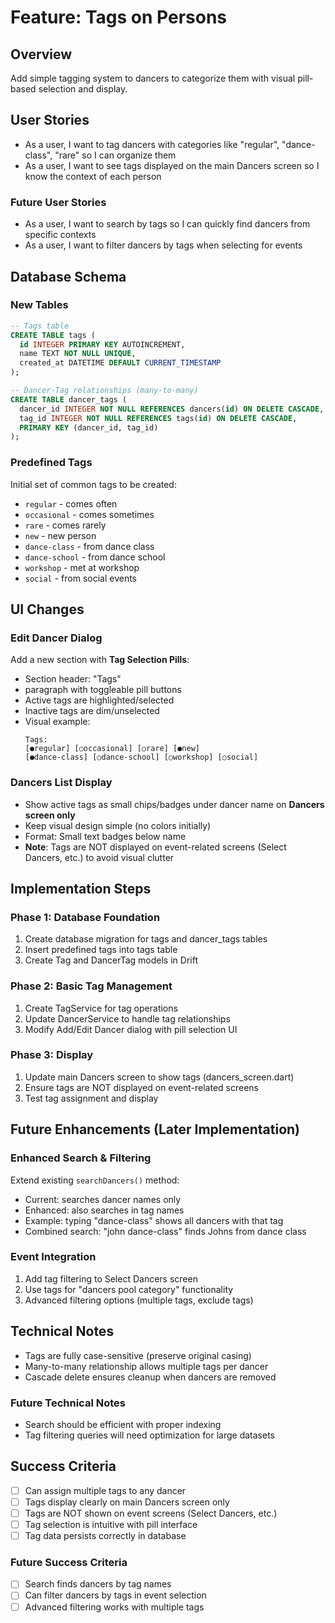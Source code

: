 # Feature: Tags on Persons

## Overview
Add simple tagging system to dancers to categorize them with visual pill-based selection and display.

## User Stories
- As a user, I want to tag dancers with categories like "regular", "dance-class", "rare" so I can organize them
- As a user, I want to see tags displayed on the main Dancers screen so I know the context of each person

### Future User Stories
- As a user, I want to search by tags so I can quickly find dancers from specific contexts
- As a user, I want to filter dancers by tags when selecting for events

## Database Schema

### New Tables
```sql
-- Tags table
CREATE TABLE tags (
  id INTEGER PRIMARY KEY AUTOINCREMENT,
  name TEXT NOT NULL UNIQUE,
  created_at DATETIME DEFAULT CURRENT_TIMESTAMP
);

-- Dancer-Tag relationships (many-to-many)
CREATE TABLE dancer_tags (
  dancer_id INTEGER NOT NULL REFERENCES dancers(id) ON DELETE CASCADE,
  tag_id INTEGER NOT NULL REFERENCES tags(id) ON DELETE CASCADE,
  PRIMARY KEY (dancer_id, tag_id)
);
```

### Predefined Tags
Initial set of common tags to be created:
- `regular` - comes often
- `occasional` - comes sometimes  
- `rare` - comes rarely
- `new` - new person
- `dance-class` - from dance class
- `dance-school` - from dance school
- `workshop` - met at workshop
- `social` - from social events

## UI Changes

### Edit Dancer Dialog
Add a new section with **Tag Selection Pills**:
- Section header: "Tags"
- paragraph with toggleable pill buttons
- Active tags are highlighted/selected
- Inactive tags are dim/unselected
- Visual example:
  ```
  Tags:
  [●regular] [○occasional] [○rare] [●new]
  [●dance-class] [○dance-school] [○workshop] [○social]
  ```

### Dancers List Display
- Show active tags as small chips/badges under dancer name on **Dancers screen only**
- Keep visual design simple (no colors initially)
- Format: Small text badges below name
- **Note**: Tags are NOT displayed on event-related screens (Select Dancers, etc.) to avoid visual clutter

## Implementation Steps

### Phase 1: Database Foundation
1. Create database migration for tags and dancer_tags tables
2. Insert predefined tags into tags table
3. Create Tag and DancerTag models in Drift

### Phase 2: Basic Tag Management
1. Create TagService for tag operations
2. Update DancerService to handle tag relationships
3. Modify Add/Edit Dancer dialog with pill selection UI

### Phase 3: Display
1. Update main Dancers screen to show tags (dancers_screen.dart)
2. Ensure tags are NOT displayed on event-related screens
3. Test tag assignment and display

## Future Enhancements (Later Implementation)

### Enhanced Search & Filtering
Extend existing `searchDancers()` method:
- Current: searches dancer names only
- Enhanced: also searches in tag names
- Example: typing "dance-class" shows all dancers with that tag
- Combined search: "john dance-class" finds Johns from dance class

### Event Integration
1. Add tag filtering to Select Dancers screen
2. Use tags for "dancers pool category" functionality
3. Advanced filtering options (multiple tags, exclude tags)

## Technical Notes
- Tags are fully case-sensitive (preserve original casing)
- Many-to-many relationship allows multiple tags per dancer
- Cascade delete ensures cleanup when dancers are removed

### Future Technical Notes
- Search should be efficient with proper indexing
- Tag filtering queries will need optimization for large datasets

## Success Criteria
- [ ] Can assign multiple tags to any dancer
- [ ] Tags display clearly on main Dancers screen only
- [ ] Tags are NOT shown on event screens (Select Dancers, etc.)
- [ ] Tag selection is intuitive with pill interface
- [ ] Tag data persists correctly in database

### Future Success Criteria
- [ ] Search finds dancers by tag names
- [ ] Can filter dancers by tags in event selection
- [ ] Advanced filtering works with multiple tags 